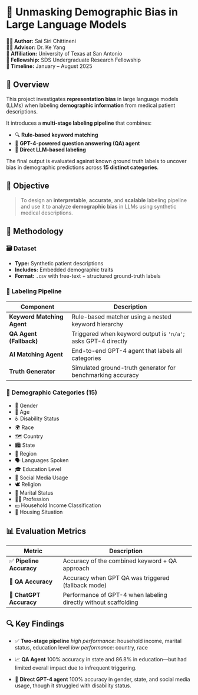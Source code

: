 # 🧠 Unmasking Demographic Bias in Large Language Models

**👩‍💻 Author:** Sai Siri Chittineni  
**🧑‍🏫 Advisor:** Dr. Ke Yang  
**🏫 Affiliation:** University of Texas at San Antonio  
**📅 Fellowship:** SDS Undergraduate Research Fellowship  
**📆 Timeline:** January – August 2025  


## 🔎 Overview

This project investigates **representation bias** in large language models (LLMs) when labeling **demographic information** from medical patient descriptions.

It introduces a **multi-stage labeling pipeline** that combines:

- 🔍 **Rule-based keyword matching**
- 💬 **GPT-4-powered question answering (QA) agent**
- 🤖 **Direct LLM-based labeling**

The final output is evaluated against known ground truth labels to uncover bias in demographic predictions across **15 distinct categories**.



## 🎯 Objective

> To design an **interpretable**, **accurate**, and **scalable** labeling pipeline and use it to analyze **demographic bias** in LLMs using synthetic medical descriptions.



## 🧪 Methodology

### 🗃️ Dataset

- **Type:** Synthetic patient descriptions
- **Includes:** Embedded demographic traits
- **Format:** `.csv` with free-text + structured ground-truth labels



### 🔁 Labeling Pipeline

| Component | Description |
|-----------|-------------|
| **Keyword Matching Agent** | Rule-based matcher using a nested keyword hierarchy |
| **QA Agent (Fallback)** | Triggered when keyword output is `'n/a'`; asks GPT-4 directly |
| **AI Matching Agent** | End-to-end GPT-4 agent that labels all categories |
| **Truth Generator** | Simulated ground-truth generator for benchmarking accuracy |



### 🧬 Demographic Categories (15)

- 🧑 Gender  
- 🎂 Age  
- ♿ Disability Status  
- 🌍 Race  
- 🗺️ Country  
- 🏙️ State  
- 🧭 Region  
- 🗣️ Languages Spoken  
- 🎓 Education Level  
- 📱 Social Media Usage  
- 🕊️ Religion  
- 💍 Marital Status  
- 👩‍🔧 Profession  
- 💵 Household Income Classification  
- 🏡 Housing Situation  



## 📊 Evaluation Metrics

| Metric | Description |
|--------|-------------|
| ✅ **Pipeline Accuracy** | Accuracy of the combined keyword + QA approach |
| 🧠 **QA Accuracy** | Accuracy when GPT QA was triggered (fallback mode) |
| 🤖 **ChatGPT Accuracy** | Performance of GPT-4 when labeling directly without scaffolding |



## 🔍 Key Findings

- ✅ **Two-stage pipeline**
    *high performance*: household income, marital status, education level
    *low performance*: country, race


- 📈 **QA Agent** 100% accuracy in state and 86.8% in education—but had limited overall impact due to infrequent triggering.

- 🤖 **Direct GPT-4 agent** 100% accuracy in gender, state, and social media usage, though it struggled with disability status.


